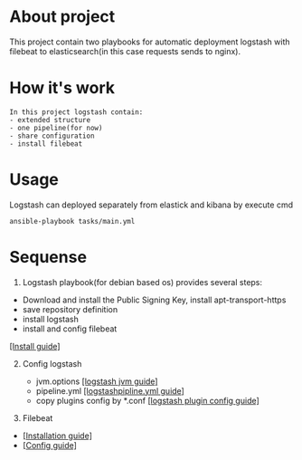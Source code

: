 # About project
This project contain two playbooks for automatic deployment
logstash with filebeat to elasticsearch(in this case requests sends to nginx).

# How it's work

	In this project logstash contain:
	- extended structure
	- one pipeline(for now)
	- share configuration 
	- install filebeat

# Usage
Logstash can deployed separately from elastick and kibana by execute cmd
```
ansible-playbook tasks/main.yml
```

# Sequense

1. Logstash playbook(for debian based os) provides several steps:
 - Download and install the Public Signing Key, install apt-transport-https 
 - save repository definition
 - install logstash
 - install and config filebeat

 [[Install guide]](https://www.elastic.co/guide/en/logstash/current/installing-logstash.html)

2. Config logstash 
	- jvm.options [[logstash jvm guide]](https://www.elastic.co/guide/en/logstash/current/jvm-settings.html)
	- pipeline.yml [[logstashpipline.yml guide]](https://www.elastic.co/guide/en/logstash/current/multiple-pipelines.html)
	- copy plugins config by \*.conf [[logstash plugin config guide]](https://www.elastic.co/guide/en/logstash/current/configuration-file-structure.html) 

3. Filebeat
 - [[Installation guide]](https://www.elastic.co/guide/en/beats/filebeat/current/filebeat-installation-configuration.html)
 - [[Config guide]](https://www.elastic.co/guide/en/beats/filebeat/current/configuring-howto-filebeat.html) 
